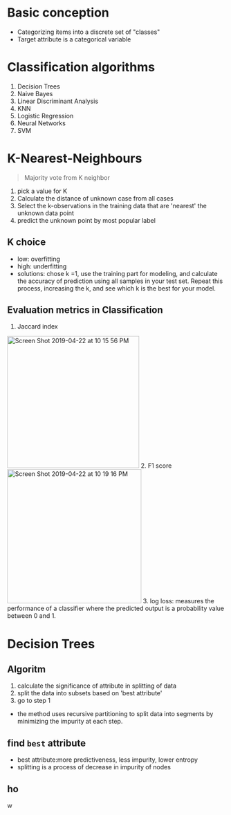 # Basic conception
* Categorizing items into a discrete set of "classes"
* Target attribute is a categorical variable

# Classification algorithms
1. Decision Trees
2. Naive Bayes
3. Linear Discriminant Analysis
4. KNN
5. Logistic Regression
6. Neural Networks
7. SVM

# K-Nearest-Neighbours
> Majority vote from K neighbor
1. pick a value for K
2. Calculate the distance of unknown case from all cases
3. Select the k-observations in the training data that are 'nearest' the unknown data point
4. predict the unknown point by most popular label
## K choice
* low: overfitting
* high: underfitting
* solutions: chose k =1, use the training part for modeling, and calculate the accuracy of prediction using all samples in your test set. Repeat this process, increasing the k, and see which k is the best for your model.

## Evaluation metrics in Classification
1. Jaccard index
<img width="305" alt="Screen Shot 2019-04-22 at 10 15 56 PM" src="https://user-images.githubusercontent.com/27160394/56547748-4a4d2380-654c-11e9-9643-2cdb2f4cfc03.png">
2. F1 score
<img width="310" alt="Screen Shot 2019-04-22 at 10 19 16 PM" src="https://user-images.githubusercontent.com/27160394/56547921-be87c700-654c-11e9-8701-1f1294af2578.png">
3. log loss: measures the performance of a classifier where the predicted output is a probability value between 0 and 1.

# Decision Trees
## Algoritm
1. calculate the significance of attribute in splitting of data
2. split the data into subsets based on 'best attribute'
3. go to step 1
* the method uses recursive partitioning to split data into segments by minimizing the impurity at each step. 
## find `best` attribute
* best attribute:more predictiveness, less impurity, lower entropy
* splitting is a process of decrease in impurity of nodes
## ho
w


